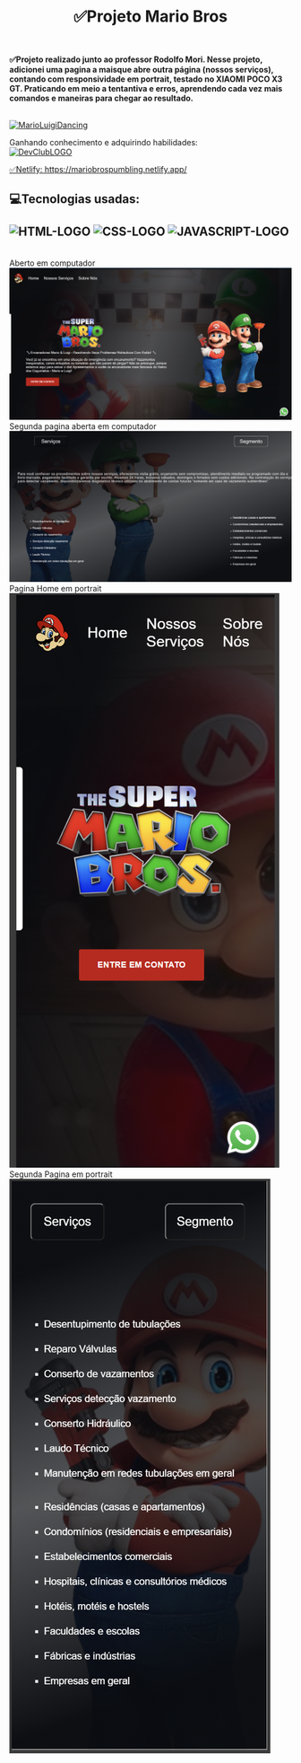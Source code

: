 <h1 align="center">✅Projeto Mario Bros</h1> <br>

<p><b>✅Projeto realizado junto ao professor Rodolfo Mori. Nesse projeto, adicionei uma pagina a maisque abre outra página (nossos serviços), contando com responsividade em portrait, testado no XIAOMI POCO X3 GT. Praticando em meio a tentantiva e erros, aprendendo cada vez mais comandos e maneiras para chegar ao resultado.</b></p> <br>
<a href="https://emoji.gg/emoji/8210-marioluigidancing"><img src="https://cdn3.emoji.gg/emojis/8210-marioluigidancing.gif" width="64px" height="64px" alt="MarioLuigiDancing"></a> <br>






 Ganhando conhecimento e adquirindo habilidades:<br>
<a href="https://rodolfomori.com.br/devclub/"><img src="https://rodolfomori.com.br/wp-content/webp-express/webp-images/uploads/elementor/thumbs/LOGO_1-pl6s0w83bob17fyv2myc9hccfjkrd6md916y3lfbcg.png.webp"  width=40px alt="DevClubLOGO"><br>

✅Netlify: https://mariobrospumbling.netlify.app/ <br>

  <h2>💻Tecnologias usadas: <br><br>
<img src="https://img.shields.io/badge/HTML5-E34F26?style=for-the-badge&logo=html5&logoColor=white" alt=HTML-LOGO>
<img src="https://img.shields.io/badge/CSS3-1572B6?style=for-the-badge&logo=css3&logoColor=white" alt=CSS-LOGO>
 <img src="https://img.shields.io/badge/JavaScript-F7DF1E?style=for-the-badge&logo=javascript&logoColor=black" alt=JAVASCRIPT-LOGO>
</h2> <br>

  


<figcaption>Aberto em computador</figcaption>
<img src="https://github.com/RvvN24/Projeto-Mario-Bros/blob/main/Projeto%20Mario%20Bros/materias/FULLPC.png" alt=pc-open>
<figcaption>Segunda pagina aberta em computador</figcaption>
<img src="https://github.com/RvvN24/Projeto-Mario-Bros/blob/main/Projeto%20Mario%20Bros/materias/FullPCSegPag.png" alt=second-open>
<figcaption>Pagina Home em portrait</figcaption>
<img src="https://github.com/RvvN24/Projeto-Mario-Bros/blob/main/Projeto%20Mario%20Bros/materias/PortraitHome.png" alt=portrait-home>
<figcaption>Segunda Pagina em portrait</figcaption>
<img src="https://github.com/RvvN24/Projeto-Mario-Bros/blob/main/Projeto%20Mario%20Bros/materias/PortraitSegPag.png" alt=second-portrait>

